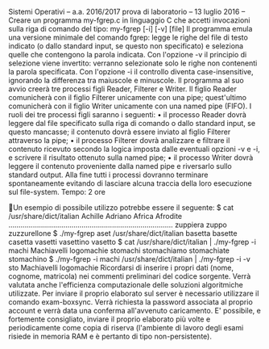 Sistemi Operativi – a.a. 2016/2017
prova di laboratorio
– 13 luglio 2016 –
Creare un programma my-fgrep.c in linguaggio C che accetti invocazioni sulla riga di
comando del tipo:
my-fgrep [-i] [-v] <word> [file]
Il programma emula una versione minimale del comando fgrep: legge le righe del file di
testo indicato (o dallo standard input, se questo non specificato) e seleziona quelle che
contengono la parola indicata. Con l'opzione -v il principio di selezione viene invertito:
verranno selezionate solo le righe non contenenti la parola specificata. Con l'opzione -i
il controllo diventa case-insensitive, ignorando la differenza tra maiuscole e minuscole.
Il programma al suo avvio creerà tre processi figli
Reader, Filterer e Writer. Il figlio Reader
comunicherà con il figlio Filterer unicamente con
una pipe; quest'ultimo comunicherà con il figlio
Writer unicamente con una named pipe (FIFO).
I ruoli dei tre processi figli saranno i seguenti:
•
il processo Reader dovrà leggere dal file
specificato sulla riga di comando o dallo
standard input, se questo mancasse; il
contenuto dovrà essere inviato al figlio
Filterer attraverso la pipe;
•
il processo Filterer dovrà analizzare e filtrare il contenuto ricevuto secondo la
logica imposta dalle eventuali opzioni -v e -i, e scrivere il risultato ottenuto sulla
named pipe;
•
il processo Writer dovrà leggere il contenuto proveniente dalla named pipe e
riversarlo sullo standard output.
Alla fine tutti i processi dovranno terminare spontaneamente evitando di lasciare alcuna
traccia della loro esecuzione sul file-system.
Tempo: 2 ore

Un esempio di possibile utilizzo potrebbe essere il seguente:
$ cat /usr/share/dict/italian
Achille
Adriano
Africa
Afrodite
………………………………………………………………………
zuppiera
zuppo
zuzzurellone
$ ./my-fgrep aset /usr/share/dict/italian
basetta
basette
casetta
vasetti
vasettino
vasetto
$ cat /usr/share/dict/italian | ./my-fgrep -i machi
Machiavelli
logomachie
stomachi
stomachiamo
stomachiate
stomachino
$ ./my-fgrep -i machi /usr/share/dict/italian | ./my-fgrep -i -v sto
Machiavelli
logomachie
Ricordarsi di inserire i propri dati (nome, cognome, matricola) nei commenti preliminari
del codice sorgente.
Verrà valutata anche l'efficienza computazionale delle soluzioni algoritmiche utilizzate.
Per inviare il proprio elaborato sul server è necessario utilizzare il comando exam-boxsync. Verrà richiesta la password associata al proprio account e verrà data una conferma
all'avvenuto caricamento. E' possibile, e fortemente consigliato, inviare il proprio
elaborato più volte e periodicamente come copia di riserva (l'ambiente di lavoro degli
esami risiede in memoria RAM e è pertanto di tipo non-persistente).

